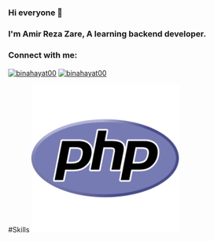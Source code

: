 ### Hi everyone 👋
<h3 align="left">I'm Amir Reza Zare, A learning backend developer.</h3>
<h3 align="left">Connect with me:</h3>
<p align="left">
<a href="https://twitter.com/binahayat00" target="blank"><img align="center" src="https://raw.githubusercontent.com/rahuldkjain/github-profile-readme-generator/master/src/images/icons/Social/twitter.svg" alt="binahayat00" height="30" width="40" /></a>
<a href="https://linkedin.com/in/binahayat00" target="blank"><img align="center" src="https://raw.githubusercontent.com/rahuldkjain/github-profile-readme-generator/master/src/images/icons/Social/linked-in-alt.svg" alt="binahayat00" height="30" width="40" /></a>
</p>
#Skills
  <img src="https://github.com/devicons/devicon/blob/master/icons/php/php-original.svg" title="PHP" alt="PHP" width="300" height="300"/>



<!--
**binahayat00/binahayat00** is a ✨ _special_ ✨ repository because its `README.md` (this file) appears on your GitHub profile.

Here are some ideas to get you started:

- 🔭 I’m currently working on ...
- 🌱 I’m currently learning ...
- 👯 I’m looking to collaborate on ...
- 🤔 I’m looking for help with ...
- 💬 Ask me about ...
- 📫 How to reach me: ...
- 😄 Pronouns: ...
- ⚡ Fun fact: ...
-->
